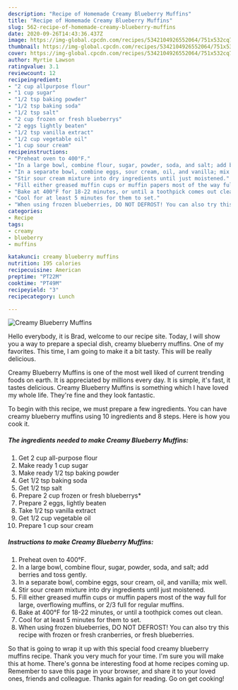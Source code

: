 ```yaml
---
description: "Recipe of Homemade Creamy Blueberry Muffins"
title: "Recipe of Homemade Creamy Blueberry Muffins"
slug: 562-recipe-of-homemade-creamy-blueberry-muffins
date: 2020-09-26T14:43:36.437Z
image: https://img-global.cpcdn.com/recipes/5342104926552064/751x532cq70/creamy-blueberry-muffins-recipe-main-photo.jpg
thumbnail: https://img-global.cpcdn.com/recipes/5342104926552064/751x532cq70/creamy-blueberry-muffins-recipe-main-photo.jpg
cover: https://img-global.cpcdn.com/recipes/5342104926552064/751x532cq70/creamy-blueberry-muffins-recipe-main-photo.jpg
author: Myrtie Lawson
ratingvalue: 3.1
reviewcount: 12
recipeingredient:
- "2 cup allpurpose flour"
- "1 cup sugar"
- "1/2 tsp baking powder"
- "1/2 tsp baking soda"
- "1/2 tsp salt"
- "2 cup frozen or fresh blueberrys"
- "2 eggs lightly beaten"
- "1/2 tsp vanilla extract"
- "1/2 cup vegetable oil"
- "1 cup sour cream"
recipeinstructions:
- "Preheat oven to 400°F."
- "In a large bowl, combine flour, sugar, powder, soda, and salt; add berries and toss gently."
- "In a separate bowl, combine eggs, sour cream, oil, and vanilla; mix well."
- "Stir sour cream mixture into dry ingredients until just moistened."
- "Fill either greased muffin cups or muffin papers most of the way full for large, overflowing muffins, or 2/3 full for regular muffins."
- "Bake at 400°F for 18-22 minutes, or until a toothpick comes out clean."
- "Cool for at least 5 minutes for them to set."
- "When using frozen blueberries, DO NOT DEFROST! You can also try this recipe with frozen or fresh cranberries, or fresh blueberries."
categories:
- Recipe
tags:
- creamy
- blueberry
- muffins

katakunci: creamy blueberry muffins 
nutrition: 195 calories
recipecuisine: American
preptime: "PT22M"
cooktime: "PT49M"
recipeyield: "3"
recipecategory: Lunch

---
```



![Creamy Blueberry Muffins](https://img-global.cpcdn.com/recipes/5342104926552064/751x532cq70/creamy-blueberry-muffins-recipe-main-photo.jpg)

Hello everybody, it is Brad, welcome to our recipe site. Today, I will show you a way to prepare a special dish, creamy blueberry muffins. One of my favorites. This time, I am going to make it a bit tasty. This will be really delicious.



Creamy Blueberry Muffins is one of the most well liked of current trending foods on earth. It is appreciated by millions every day. It is simple, it's fast, it tastes delicious. Creamy Blueberry Muffins is something which I have loved my whole life. They're fine and they look fantastic.


To begin with this recipe, we must prepare a few ingredients. You can have creamy blueberry muffins using 10 ingredients and 8 steps. Here is how you cook it.

<!--inarticleads1-->

##### The ingredients needed to make Creamy Blueberry Muffins:

1. Get 2 cup all-purpose flour
1. Make ready 1 cup sugar
1. Make ready 1/2 tsp baking powder
1. Get 1/2 tsp baking soda
1. Get 1/2 tsp salt
1. Prepare 2 cup frozen or fresh blueberrys*
1. Prepare 2 eggs, lightly beaten
1. Take 1/2 tsp vanilla extract
1. Get 1/2 cup vegetable oil
1. Prepare 1 cup sour cream




<!--inarticleads2-->

##### Instructions to make Creamy Blueberry Muffins:

1. Preheat oven to 400°F.
1. In a large bowl, combine flour, sugar, powder, soda, and salt; add berries and toss gently.
1. In a separate bowl, combine eggs, sour cream, oil, and vanilla; mix well.
1. Stir sour cream mixture into dry ingredients until just moistened.
1. Fill either greased muffin cups or muffin papers most of the way full for large, overflowing muffins, or 2/3 full for regular muffins.
1. Bake at 400°F for 18-22 minutes, or until a toothpick comes out clean.
1. Cool for at least 5 minutes for them to set.
1. When using frozen blueberries, DO NOT DEFROST! You can also try this recipe with frozen or fresh cranberries, or fresh blueberries.




So that is going to wrap it up with this special food creamy blueberry muffins recipe. Thank you very much for your time. I'm sure you will make this at home. There's gonna be interesting food at home recipes coming up. Remember to save this page in your browser, and share it to your loved ones, friends and colleague. Thanks again for reading. Go on get cooking!
